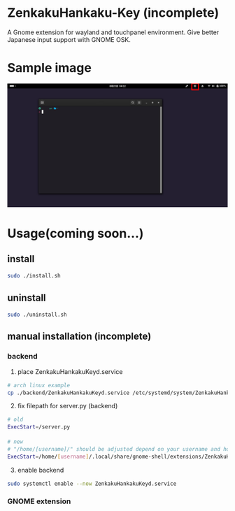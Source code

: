 # ZenkakuHankaku-Key (incomplete)
A Gnome extension for wayland and touchpanel environment. Give better Japanese input support with GNOME OSK. 

# Sample image
 ![サンプル画像](./metadata/sample画像.png)

# Usage(coming soon...)
## install
```bash
sudo ./install.sh
```
## uninstall
```bash
sudo ./uninstall.sh
```

## manual installation (incomplete)
### backend
1. place ZenkakuHankakuKeyd.service 
```bash
# arch linux example
cp ./backend/ZenkakuHankakuKeyd.service /etc/systemd/system/ZenkakuHankakuKeyd.service
```
2. fix filepath for server.py (backend)
```bash
# old
ExecStart=/server.py

# new
# "/home/[username]/" should be adjusted depend on your username and home directory path.
ExecStart=/home/[username]/.local/share/gnome-shell/extensions/ZenkakuHankaku-Key@www.nyanmo.info/backend/server.py
```
3. enable backend
```bash
sudo systemctl enable --now ZenkakuHankakuKeyd.service 
```

### GNOME extension



